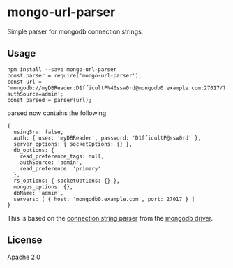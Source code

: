 mongo-url-parser
===============

Simple parser for mongodb connection strings.

Usage
-------

```
npm install --save mongo-url-parser
const parser = require('mongo-url-parser');
const url = 'mongodb://myDBReader:D1fficultP%40ssw0rd@mongodb0.example.com:27017/?authSource=admin';
const parsed = parser(url);
```

parsed now contains the following

```
{
  usingSrv: false,
  auth: { user: 'myDBReader', password: 'D1fficultP@ssw0rd' },
  server_options: { socketOptions: {} },
  db_options: {
    read_preference_tags: null,
    authSource: 'admin',
    read_preference: 'primary'
  },
  rs_options: { socketOptions: {} },
  mongos_options: {},
  dbName: 'admin',
  servers: [ { host: 'mongodb0.example.com', port: 27017 } ]
}
```

This is based on the 
[connection string parser](https://github.com/mongodb/node-mongodb-native/blob/2.0/lib/url_parser.js) 
from the [mongodb driver](https://github.com/mongodb/node-mongodb-native).

License
-------

Apache 2.0
